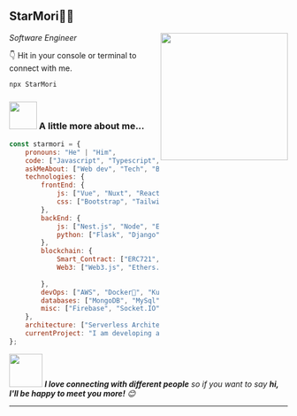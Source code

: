 <h2>StarMori🙏🏻 </h2>
<img align='right' src="https://media.giphy.com/media/M9gbBd9nbDrOTu1Mqx/giphy.gif" width="230">
<p><em>Software Engineer</em></p>

👇 Hit in your console or terminal to connect with me.

```bash
npx StarMori
```

### <img src="https://media.giphy.com/media/VgCDAzcKvsR6OM0uWg/giphy.gif" width="50"> A little more about me...  

```javascript
const starmori = {
    pronouns: "He" | "Him",
    code: ["Javascript", "Typescript", "Python", "Solidity", "PHP"],
    askMeAbout: ["Web dev", "Tech", "Blockchain dev", "API"],
    technologies: {
        frontEnd: {
            js: ["Vue", "Nuxt", "React", "Angular", "Next", "Gatsby"],
            css: ["Bootstrap", "TailwindCSS", "MUI"]
        },
        backEnd: {
            js: ["Nest.js", "Node", "Express"],
            python: ["Flask", "Django"]
        },
        blockchain: {
            Smart_Contract: ["ERC721", "ERC20", "ERE1155" ...],
            Web3: ["Web3.js", "Ethers.js"],
            
        },
        devOps: ["AWS", "Docker🐳", "Kubernetes", "Nginx"],
        databases: ["MongoDB", "MySql", "PostgreSql"],
        misc: ["Firebase", "Socket.IO", "Selenium"]
    },
    architecture: ["Serverless Architecture", "Progressive web applications", "Single page applications"],
    currentProject: "I am developing a CEX project",
};
```

<img src="https://media.giphy.com/media/LnQjpWaON8nhr21vNW/giphy.gif" width="60"> <em><b>I love connecting with different people</b> so if you want to say <b>hi, I'll be happy to meet you more!</b> 😊</em>

---
